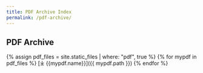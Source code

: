 ```yaml
---
title: PDF Archive Index
permalink: /pdf-archive/
---
```

## PDF Archive


{% assign pdf_files = site.static_files | where: "pdf", true %}
{% for mypdf in pdf_files %}
  [⤓ {{mypdf.name}}]({{ mypdf.path }})
{% endfor %}
